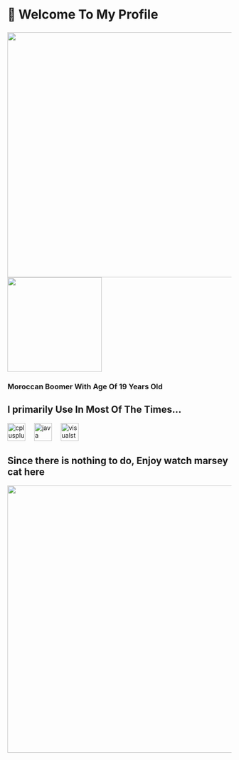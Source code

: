 <h1 align="left">👋 Welcome To My Profile</h1>

###

<img src="https://github.com/user-attachments/assets/0603cfb7-c127-4747-8627-30d54a36ba4d" width="550">
<img src="https://github.com/user-attachments/assets/7c2f07e9-fdf3-407a-9bf8-300f937084e0" width="212">

###
<h3 align="left">Moroccan Boomer With Age Of 19 Years Old</h3>



<h2 align="left">I primarily Use In Most Of The Times...</h2>


<div align="left">
  <img src="https://cdn.jsdelivr.net/gh/devicons/devicon/icons/cplusplus/cplusplus-original.svg" height="40" alt="cplusplus logo"  />
  <img width="12" />
  <img src="https://cdn.jsdelivr.net/gh/devicons/devicon/icons/java/java-original.svg" height="40" alt="java logo"  />
  <img width="12" />
  <img src="https://cdn.jsdelivr.net/gh/devicons/devicon/icons/visualstudio/visualstudio-plain.svg" height="40" alt="visualstudio logo"  />
</div>

###

<h2 align="left">Since there is nothing to do, Enjoy watch marsey cat here</h2>
<img src="https://github.com/user-attachments/assets/4ef2127b-0c01-4de1-a48d-2060f68637fa" width="600">

